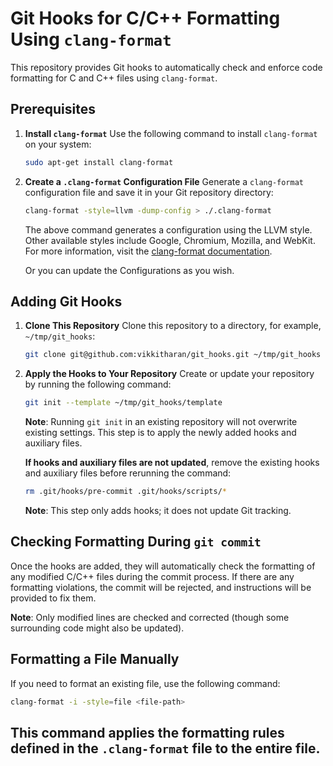 # Git Hooks for C/C++ Formatting Using `clang-format`

This repository provides Git hooks to automatically check and enforce code formatting for C and C++ files using `clang-format`.

## Prerequisites

1. **Install `clang-format`**
   Use the following command to install `clang-format` on your system:
   ```bash
   sudo apt-get install clang-format
   ```

2. **Create a `.clang-format` Configuration File**
   Generate a `clang-format` configuration file and save it in your Git repository directory:
   ```bash
   clang-format -style=llvm -dump-config > ./.clang-format
   ```
   The above command generates a configuration using the LLVM style. Other available styles include Google, Chromium, Mozilla, and WebKit. For more information, visit the [clang-format documentation](https://clang.llvm.org/docs/ClangFormat.html).

   Or you can update the Configurations as you wish.

## Adding Git Hooks

1. **Clone This Repository**
   Clone this repository to a directory, for example, `~/tmp/git_hooks`:
   ```bash
   git clone git@github.com:vikkitharan/git_hooks.git ~/tmp/git_hooks
   ```

2. **Apply the Hooks to Your Repository**
   Create or update your repository by running the following command:
   ```bash
   git init --template ~/tmp/git_hooks/template
   ```
   **Note**: Running `git init` in an existing repository will not overwrite existing settings. This step is to apply the newly added hooks and auxiliary files.

   **If hooks and auxiliary files are not updated**, remove the existing hooks and auxiliary files before rerunning the command:
   ```bash
   rm .git/hooks/pre-commit .git/hooks/scripts/*
   ```

   **Note**: This step only adds hooks; it does not update Git tracking.

## Checking Formatting During `git commit`

Once the hooks are added, they will automatically check the formatting of any modified C/C++ files during the commit process. If there are any formatting violations, the commit will be rejected, and instructions will be provided to fix them.

**Note**: Only modified lines are checked and corrected (though some surrounding code might also be updated).

## Formatting a File Manually

If you need to format an existing file, use the following command:
```bash
clang-format -i -style=file <file-path>
```
This command applies the formatting rules defined in the `.clang-format` file to the entire file.
---

